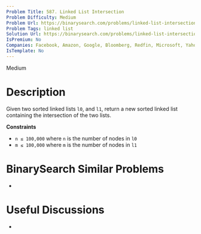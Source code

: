 ```yaml
---
Problem Title: 587. Linked List Intersection
Problem Difficulty: Medium
Problem Url: https://binarysearch.com/problems/linked-list-intersection/
Problem Tags: linked list
Solution Url: https://binarysearch.com/problems/linked-list-intersection/solutions/
IsPremium: No
Companies: Facebook, Amazon, Google, Bloomberg, Redfin, Microsoft, Yahoo, Airbnb, Linkedin
IsTemplate: No
---
```


<span style="color: ;">Medium</span>

# Description

Given two sorted linked lists `l0`, and `l1`, return a new sorted linked list containing the intersection of the two lists.

**Constraints**
- `n ≤ 100,000` where `n` is the number of nodes in `l0`
- `m ≤ 100,000` where `m` is the number of nodes in `l1`

# BinarySearch Similar Problems

- []()

# Useful Discussions

- []()
